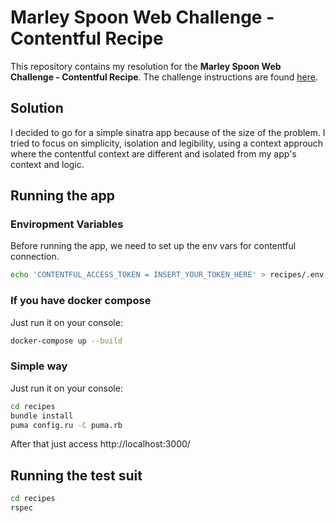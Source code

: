 # Marley Spoon Web Challenge - Contentful Recipe

This repository contains my resolution for the **Marley Spoon Web Challenge - Contentful Recipe**. The challenge instructions are found [here](https://gist.github.com/lawitschka/063f2e28bd6993cac5f8b40b991ae899).

## Solution

I decided to go for a simple sinatra app because of the size of the problem. I tried to focus on simplicity, isolation and legibility, using a context approuch where the contentful context are different and isolated from my app's context and logic.

## Running the app

### Enviropment Variables

Before running the app, we need to set up the env vars for contentful connection.

```sh
echo 'CONTENTFUL_ACCESS_TOKEN = INSERT_YOUR_TOKEN_HERE' > recipes/.env
```

### If you have docker compose
Just run it on your console:

```sh
docker-compose up --build
```

### Simple way
Just run it on your console:

```sh
cd recipes
bundle install
puma config.ru -C puma.rb
```

After that just access http://localhost:3000/

## Running the test suit

```sh
cd recipes
rspec
```
